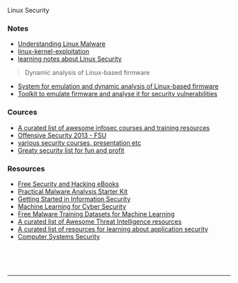 
Linux Security


### Notes

* [Understanding Linux Malware](http://www.s3.eurecom.fr/~yanick/publications/2018_oakland_linuxmalware.pdf)
* [linux-kernel-exploitation](https://github.com/xairy/linux-kernel-exploitation)
* [learning notes about Linux Security](https://github.com/JnuSimba/LinuxSecNotes)

> Dynamic analysis of Linux-based firmware

* [System for emulation and dynamic analysis of Linux-based firmware](https://github.com/firmadyne/firmadyne)
* [Toolkit to emulate firmware and analyse it for security vulnerabilities](https://github.com/attify/firmware-analysis-toolkit)


### Cources

* [A curated list of awesome infosec courses and training resources](https://github.com/onlurking/awesome-infosec)
* [Offensive Security 2013 - FSU](http://www.cs.fsu.edu/~redwood/OffensiveSecurity/lectures.html)
* [various security courses, presentation etc](https://github.com/kramse/security-courses)
* [Greaty security list for fun and profit](https://github.com/zbetcheckin/Security_list)


### Resources

* [Free Security and Hacking eBooks](https://github.com/Hack-with-Github/Free-Security-eBooks)
* [Practical Malware Analysis Starter Kit](https://bluesoul.me/practical-malware-analysis-starter-kit/)
* [Getting Started in Information Security](https://www.reddit.com/r/netsec/wiki/start)
* [Machine Learning for Cyber Security](https://github.com/jivoi/awesome-ml-for-cybersecurity)
* [Free Malware Training Datasets for Machine Learning](https://github.com/marcoramilli/MalwareTrainingSets)
* [A curated list of Awesome Threat Intelligence resources](https://github.com/hslatman/awesome-threat-intelligence)
* [A curated list of resources for learning about application security](https://github.com/paragonie/awesome-appsec)
* [Computer Systems Security](http://css.csail.mit.edu/6.858/2014/reference.html)

<br>
<br>
<br>
<hr>
<br>





